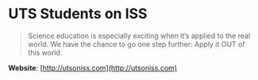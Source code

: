 # UTS Students on ISS


> Science education is especially exciting when it’s applied to the real world. 
We have the chance to go one step further: Apply it OUT of this world.

**Website**:
[http://utsoniss.com](http://utsoniss.com)